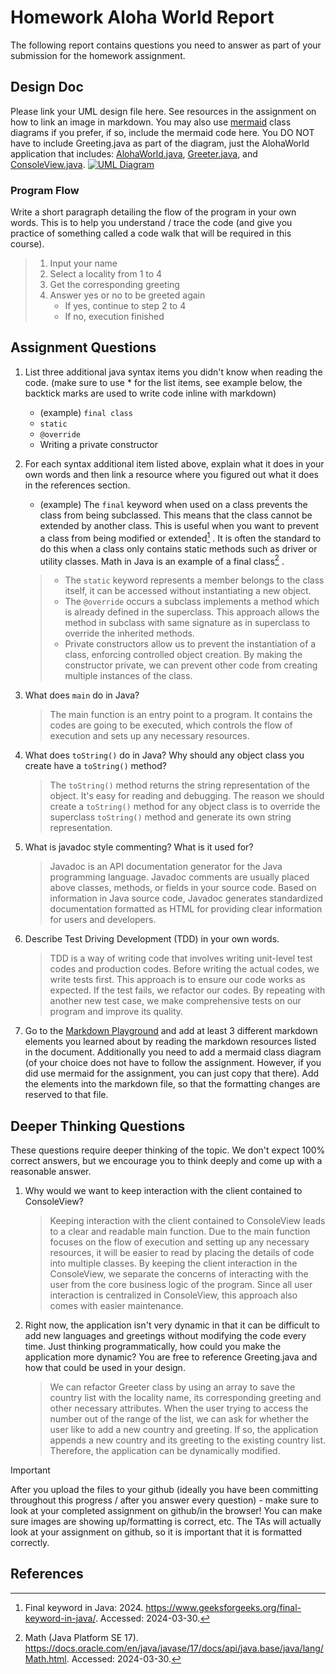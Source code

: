 # Homework Aloha World Report

The following report contains questions you need to answer as part of your submission for the homework assignment. 


## Design Doc
Please link your UML design file here. See resources in the assignment on how to
link an image in markdown. You may also use [mermaid] class diagrams if you prefer, if so, include the mermaid code here.  You DO NOT have to include Greeting.java as part of the diagram, just the AlohaWorld application that includes: [AlohaWorld.java], [Greeter.java], and [ConsoleView.java].
[![UML Diagram](https://mermaid.ink/img/pako:eNqFVFFvmzAQ_iuWn0ANf4CHqYh2KxKCqslWdaOqHOOCW8fObNMpqtLfviPAYhLKeMJ3n--7-3x375iqkuEQU0GMueKk0mRTSATfwYIioWpyr7Qo0Xtnb78LZCyxnKIN4dJbWs1l9esREV0ZH70pXh6hgRPC8zv7vpAuR6ykUYL94OyPSxIMJM9cEoGWlEjJNFrGUZZd332KS7mxH11KHyjN4yhNVg9P-e0qybOle8uhHRIb1VYxm5EN83zURZuGpIoSwe0OYFzaCQytGX29a2RUtVr5aK2AlMgJ5BZY7DfNmAW2XlVU9WdX1xP9DldAmZF2vWhdEAl1uE7gQaJPfELIkYQDrjV-Knob8Ca6j5JkFhLfJFk0i0hWUfowi7i6_hp9T1dPw9O6QvZKeE7Z_n_8i5EYI_RcA8y_vOMcRT-ZjYvudacJDp6-WRAxlPNcit05NHBz6ZyTAS_zN6Y1LxmqialjGPvzxI8Y9rshwnj5-oVRi9T6ZbJxj3irZqjPp6VtJoC6jXbS2s7iCYIvox0RosYwMwkbRiFEVDNiB5R7ewzrIhUSL_CGaVhnJSzDwyAV2NYMxgaH8FsS_VrgQu4BRxoodicpDq1u2AJr1VQ1Dp9BLzg12xJ4-036z7ol8qdSw3n_Fzihs-4?type=png)](https://mermaid.live/edit#pako:eNqFVFFvmzAQ_iuWn0ANf4CHqYh2KxKCqslWdaOqHOOCW8fObNMpqtLfviPAYhLKeMJ3n--7-3x375iqkuEQU0GMueKk0mRTSATfwYIioWpyr7Qo0Xtnb78LZCyxnKIN4dJbWs1l9esREV0ZH70pXh6hgRPC8zv7vpAuR6ykUYL94OyPSxIMJM9cEoGWlEjJNFrGUZZd332KS7mxH11KHyjN4yhNVg9P-e0qybOle8uhHRIb1VYxm5EN83zURZuGpIoSwe0OYFzaCQytGX29a2RUtVr5aK2AlMgJ5BZY7DfNmAW2XlVU9WdX1xP9DldAmZF2vWhdEAl1uE7gQaJPfELIkYQDrjV-Knob8Ca6j5JkFhLfJFk0i0hWUfowi7i6_hp9T1dPw9O6QvZKeE7Z_n_8i5EYI_RcA8y_vOMcRT-ZjYvudacJDp6-WRAxlPNcit05NHBz6ZyTAS_zN6Y1LxmqialjGPvzxI8Y9rshwnj5-oVRi9T6ZbJxj3irZqjPp6VtJoC6jXbS2s7iCYIvox0RosYwMwkbRiFEVDNiB5R7ewzrIhUSL_CGaVhnJSzDwyAV2NYMxgaH8FsS_VrgQu4BRxoodicpDq1u2AJr1VQ1Dp9BLzg12xJ4-036z7ol8qdSw3n_Fzihs-4)


### Program Flow
Write a short paragraph detailing the flow of the program in your own words. This is to help you understand / trace the code (and give you practice of something called a code walk that will be required in this course).
> 1. Input your name
> 2. Select a locality from 1 to 4
> 3. Get the corresponding greeting
> 4. Answer yes or no to be greeted again
  >    * If yes, continue to step 2 to 4
  >    * If no, execution finished

## Assignment Questions

1. List three additional java syntax items you didn't know when reading the code.  (make sure to use * for the list items, see example below, the backtick marks are used to write code inline with markdown)
   
   * (example) `final class`
   * `static`
   * `@override`
   * Writing a private constructor

2. For each syntax additional item listed above, explain what it does in your own words and then link a resource where you figured out what it does in the references section. 

    * (example) The `final` keyword when used on a class prevents the class from being subclassed. This means that the class cannot be extended by another class. This is useful when you want to prevent a class from being modified or extended[^1] . It is often the standard to do this when a class only contains static methods such as driver or utility classes. Math in Java is an example of a final class[^2] .
    >  * The `static` keyword represents a member belongs to the class itself, it can be accessed without instantiating a new object.
    >  * The `@override` occurs a subclass implements a method which is already defined in the superclass. This approach allows the method in subclass with same signature as in superclass to override the inherited methods.
    >  * Private constructors allow us to prevent the instantiation of a class, enforcing controlled object creation. By making the constructor private, we can prevent other code from creating multiple instances of the class.

3. What does `main` do in Java? 

    > The main function is an entry point to a program. It contains the codes are going to be executed, which controls the flow of execution and sets up any necessary resources.


4. What does `toString()` do in Java? Why should any object class you create have a `toString()` method?

   > The `toString()` method returns the string representation of the object. It's easy for reading and debugging. The reason we should create a `toString()` method for any object class is to override the superclass `toString()` method and generate its own string representation.


5. What is javadoc style commenting? What is it used for? 

   > Javadoc is an API documentation generator for the Java programming language. Javadoc comments are usually placed above classes, methods, or fields in your source code. Based on information in Java source code, Javadoc generates standardized documentation formatted as HTML for providing clear information for users and developers.


6. Describe Test Driving Development (TDD) in your own words. 

   > TDD is a way of writing code that involves writing unit-level test codes and production codes. Before writing the actual codes, we write tests first. This approach is to ensure our code works as expected. If the test fails, we refactor our codes. By repeating with another new test case, we make comprehensive tests on our program and improve its quality.


7. Go to the [Markdown Playground](MarkdownPlayground.md) and add at least 3 different markdown elements you learned about by reading the markdown resources listed in the document. Additionally you need to add a mermaid class diagram (of your choice does not have to follow the assignment. However, if you did use mermaid for the assignment, you can just copy that there). Add the elements into the markdown file, so that the formatting changes are reserved to that file. 


## Deeper Thinking Questions

These questions require deeper thinking of the topic. We don't expect 100% correct answers, but we encourage you to think deeply and come up with a reasonable answer. 


1. Why would we want to keep interaction with the client contained to ConsoleView?

   > Keeping interaction with the client contained to ConsoleView leads to a clear and readable main function. Due to the main function focuses on the flow of execution and setting up any necessary resources, it will be easier to read by placing the details of code into multiple classes. By keeping the client interaction in the ConsoleView, we separate the concerns of interacting with the user from the core business logic of the program. Since all user interaction is centralized in ConsoleView, this approach also comes with easier maintenance.


2. Right now, the application isn't very dynamic in that it can be difficult to add new languages and greetings without modifying the code every time. Just thinking programmatically,  how could you make the application more dynamic? You are free to reference Greeting.java and how that could be used in your design.

   > We can refactor Greeter class by using an array to save the country list with the locality name, its corresponding greeting and other necessary attributes. When the user trying to access the number out of the range of the list, we can ask for whether the user like to add a new country and greeting. If so, the application appends a new country and its greeting to the existing country list. Therefore, the application can be dynamically modified.


> [!IMPORTANT]
>  After you upload the files to your github (ideally you have been committing throughout this progress / after you answer every question) - make sure to look at your completed assignment on github/in the browser! You can make sure images are showing up/formatting is correct, etc. The TAs will actually look at your assignment on github, so it is important that it is formatted correctly.


## References

[^1]: Final keyword in Java: 2024. https://www.geeksforgeeks.org/final-keyword-in-java/. Accessed: 2024-03-30. 

[^2]: Math (Java Platform SE 17). https://docs.oracle.com/en/java/javase/17/docs/api/java.base/java/lang/Math.html. Accessed: 2024-03-30.

[^3]: Overriding in Java. https://www.geeksforgeeks.org/overriding-in-java/

[^4]: Private Constructors in Java. https://www.baeldung.com/java-private-constructors

[^5]: How to override the toString() method in Java
 https://www.educative.io/answers/how-to-override-the-tostring-method-in-java

[^6]: Test-driven development https://en.wikipedia.org/wiki/Test-driven_development


<!-- This is a comment, below this link the links in the document are placed here to make ti easier to read. This is an optional style for markdown, and often as a student you will include the links inline. for example [mermaid](https://mermaid.js.org/intro/syntax-reference.html) -->
[mermaid]: https://mermaid.js.org/intro/syntax-reference.html
[AlohaWorld.java]: src/main/java/student/AlohaWorld.java
[Greeter.java]: src/main/java/student/Greeter.java
[ConsoleView.java]: src/main/java/student/ConsoleView.java